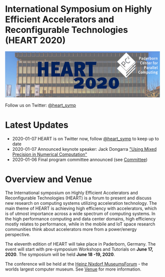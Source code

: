 # International Symposium on Highly Efficient Accelerators and Reconfigurable Technologies (HEART 2020)
![Location of the Symposium](img/home-header.jpg)

Follow us on Twitter: [@heart_symp](https://twitter.com/heart_symp)

# Latest Updates

* 2020-01-07 HEART is on Twitter now, follow [@heart_symp](https://twitter.com/heart_symp) to keep up to date
* 2020-01-07 Announced keynote speaker: Jack Dongarra ["Using Mixed Precision in Numerical Computation"](keyspeaker.md)
* 2020-01-06 Final program committee announced (see [Committee](committee.md))

# Overview and Venue

The International symposium on Highly Efficient Accelerators and Reconfigurable Technologies (HEART) is a forum to present and discuss new research on computing systems utilizing acceleration technology. The main theme of HEART is achieving high efficiency with accelerators, which is of utmost importance across a wide spectrum of computing systems. In the high performance computing and data center domains, high efficiency mostly relates to performance, while in the mobile and IoT space research communities think about accelerators more from a power/energy perspective.

The eleventh edition of HEART will take place in Paderborn, Germany. The event will start with pre-symposium Workshops and Tutorials on **June 17, 2020**. The symposium will be held **June 18 -19, 2020**.

The conference will be held at the [Heinz Nixdorf MuseumsForum](https://www.hnf.de/en/home.html) - the worlds largest computer museum. See [Venue](venue.md) for more information.
